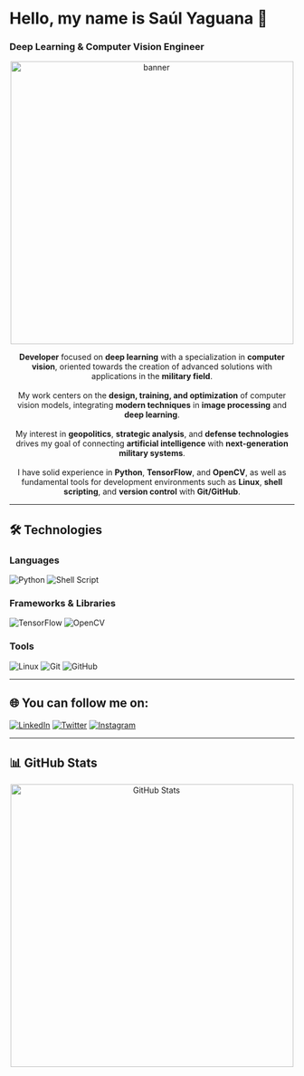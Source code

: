 # Hello, my name is **Saúl Yaguana** 👋

### Deep Learning & Computer Vision Engineer

<p align="center">
  <img src="https://images.unsplash.com/photo-1753040050114-ae924195a578?q=80&w=1182&auto=format&fit=crop&ixlib=rb-4.1.0&ixid=M3wxMjA3fDB8MHxwaG90by1wYWdlfHx8fGVufDB8fHx8fA%3D%3D" alt="banner" width="500" />
</p>

<p align="center">
  <strong>Developer</strong> focused on <strong>deep learning</strong> with a specialization in <strong>computer vision</strong>, oriented towards the creation of advanced solutions with applications in the <strong>military field</strong>.<br><br>
  My work centers on the <strong>design, training, and optimization</strong> of computer vision models, integrating <strong>modern techniques</strong> in <strong>image processing</strong> and <strong>deep learning</strong>.<br><br>
  My interest in <strong>geopolitics</strong>, <strong>strategic analysis</strong>, and <strong>defense technologies</strong> drives my goal of connecting <strong>artificial intelligence</strong> with <strong>next-generation military systems</strong>.<br><br>
  I have solid experience in <strong>Python</strong>, <strong>TensorFlow</strong>, and <strong>OpenCV</strong>, as well as fundamental tools for development environments such as <strong>Linux</strong>, <strong>shell scripting</strong>, and <strong>version control</strong> with <strong>Git/GitHub</strong>.
</p>

---

## 🛠️ Technologies

### **Languages**
![Python](https://img.shields.io/badge/Python-3776AB?style=for-the-badge&logo=python&logoColor=white)
![Shell Script](https://img.shields.io/badge/Shell_Script-121011?style=for-the-badge&logo=gnu-bash&logoColor=white)

### **Frameworks & Libraries**
![TensorFlow](https://img.shields.io/badge/TensorFlow-FF6F00?style=for-the-badge&logo=tensorflow&logoColor=white)
![OpenCV](https://img.shields.io/badge/OpenCV-27338e?style=for-the-badge&logo=opencv&logoColor=white)

### **Tools**
![Linux](https://img.shields.io/badge/Linux-FCC624?style=for-the-badge&logo=linux&logoColor=black)
![Git](https://img.shields.io/badge/Git-F05032?style=for-the-badge&logo=git&logoColor=white)
![GitHub](https://img.shields.io/badge/GitHub-181717?style=for-the-badge&logo=github&logoColor=white)

---

## 🌐 You can follow me on:

[![LinkedIn](https://img.shields.io/badge/LinkedIn-Connect-blue?style=for-the-badge&logo=linkedin)](https://www.linkedin.com/in/tuusuario)
[![Twitter](https://img.shields.io/badge/Twitter-Follow-blue?style=for-the-badge&logo=twitter)](https://twitter.com/saulyaguana)
[![Instagram](https://img.shields.io/badge/Instagram-Follow-ff69b4?style=for-the-badge&logo=instagram)](https://www.instagram.com/tuusuario)

---

## 📊 GitHub Stats

<p align="center">
  <img src="https://github-readme-stats.vercel.app/api?username=saulyaguana&show_icons=true&theme=tokyonight" alt="GitHub Stats" width="500"/>
</p>
